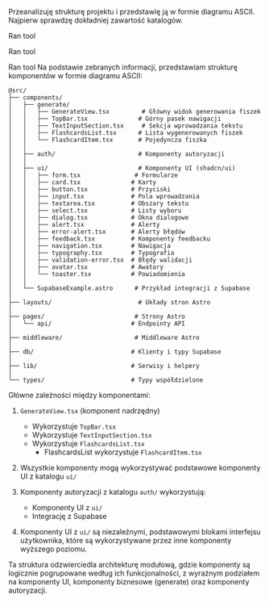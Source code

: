 Przeanalizuję strukturę projektu i przedstawię ją w formie diagramu ASCII. Najpierw sprawdzę dokładniej zawartość katalogów.

Ran tool

Ran tool

Ran tool
Na podstawie zebranych informacji, przedstawiam strukturę komponentów w formie diagramu ASCII:

```
@src/
├── components/
│   ├── generate/
│   │   ├── GenerateView.tsx         # Główny widok generowania fiszek
│   │   ├── TopBar.tsx              # Górny pasek nawigacji
│   │   ├── TextInputSection.tsx     # Sekcja wprowadzania tekstu
│   │   ├── FlashcardsList.tsx      # Lista wygenerowanych fiszek
│   │   └── FlashcardItem.tsx       # Pojedyncza fiszka
│   │
│   ├── auth/                       # Komponenty autoryzacji
│   │
│   ├── ui/                         # Komponenty UI (shadcn/ui)
│   │   ├── form.tsx               # Formularze
│   │   ├── card.tsx              # Karty
│   │   ├── button.tsx            # Przyciski
│   │   ├── input.tsx             # Pola wprowadzania
│   │   ├── textarea.tsx          # Obszary tekstu
│   │   ├── select.tsx            # Listy wyboru
│   │   ├── dialog.tsx            # Okna dialogowe
│   │   ├── alert.tsx             # Alerty
│   │   ├── error-alert.tsx       # Alerty błędów
│   │   ├── feedback.tsx          # Komponenty feedbacku
│   │   ├── navigation.tsx        # Nawigacja
│   │   ├── typography.tsx        # Typografia
│   │   ├── validation-error.tsx  # Błędy walidacji
│   │   ├── avatar.tsx            # Awatary
│   │   └── toaster.tsx           # Powiadomienia
│   │
│   └── SupabaseExample.astro      # Przykład integracji z Supabase
│
├── layouts/                        # Układy stron Astro
│
├── pages/                         # Strony Astro
│   └── api/                      # Endpointy API
│
├── middleware/                    # Middleware Astro
│
├── db/                           # Klienty i typy Supabase
│
├── lib/                          # Serwisy i helpery
│
└── types/                        # Typy współdzielone
```

Główne zależności między komponentami:

1. `GenerateView.tsx` (komponent nadrzędny)
   - Wykorzystuje `TopBar.tsx`
   - Wykorzystuje `TextInputSection.tsx`
   - Wykorzystuje `FlashcardsList.tsx`
     - FlashcardsList wykorzystuje `FlashcardItem.tsx`

2. Wszystkie komponenty mogą wykorzystywać podstawowe komponenty UI z katalogu `ui/`

3. Komponenty autoryzacji z katalogu `auth/` wykorzystują:
   - Komponenty UI z `ui/`
   - Integrację z Supabase

4. Komponenty UI z `ui/` są niezależnymi, podstawowymi blokami interfejsu użytkownika, które są wykorzystywane przez inne komponenty wyższego poziomu.

Ta struktura odzwierciedla architekturę modułową, gdzie komponenty są logicznie pogrupowane według ich funkcjonalności, z wyraźnym podziałem na komponenty UI, komponenty biznesowe (generate) oraz komponenty autoryzacji.
